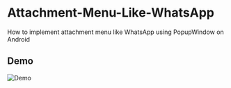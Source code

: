 # Attachment-Menu-Like-WhatsApp
How to implement attachment menu like WhatsApp using PopupWindow on Android

## Demo
![Demo](https://raw.githubusercontent.com/rifqimfahmi/Attachment-Menu-Like-WhatsApp/master/demo/demo.gif)
